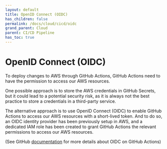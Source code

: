 ```yaml
---
layout: default
title: OpenID Connect (OIDC)
has_children: false
permalink: /docs/cloud/cicd/oidc
grand_parent: Cloud
parent: CI/CD Pipeline
has_toc: true
---
```



# OpenID Connect (OIDC)
To deploy changes to AWS through GitHub Actions, GitHub Actions need to have the permission to access our AWS resources.  

One possible approach is to store the AWS credentials in GitHub Secrets, but it could lead to a potential security risk, as it is always not the best practice to store a credentials in a third-party service.  

The alternative approach is to use OpenID Connect (OIDC) to enable GitHub Actions to access our AWS resources with a short-lived token.  And to do so, an OIDC identity provider has been previously setup in AWS, and a dedicated IAM role has been created to grant GitHub Actions the relevant permissions to access our AWS resources.  

(See GitHub [documentation](https://docs.github.com/en/actions/deployment/security-hardening-your-deployments/about-security-hardening-with-openid-connect) for more details about OIDC on GitHub Actions)